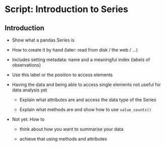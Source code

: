 # Script: Introduction to Series

## Introduction

- Show what a pandas Series is

- How to create it by hand (later: read from disk / the web / ...)

- Includes setting metadata: name and a meaningful index (labels of observations)

- Use this label or the position to access elements

- Having the data and being able to access single elements not useful for data analysis
  yet

  - Explain what attributes are and access the data type of the Series

  - Explain what methods are and show how to use `value_counts()`

- Not yet: How to

  - think about how you want to summarise your data

  - achieve that using methods and attributes
